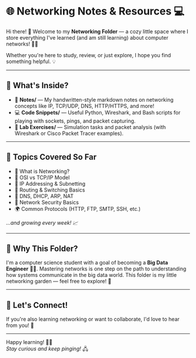 # 🌐 Networking Notes & Resources 💻

Hi there! 👋 Welcome to my **Networking Folder** — a cozy little space where I store everything I've learned (and am still learning) about computer networks! 🧠✨

Whether you're here to study, review, or just explore, I hope you find something helpful. 💡

---

## 📁 What's Inside?

- 📒 **Notes/** — My handwritten-style markdown notes on networking concepts like IP, TCP/UDP, DNS, HTTP/HTTPS, and more!
- 💻 **Code Snippets/** — Useful Python, Wireshark, and Bash scripts for playing with sockets, pings, and packet capturing.
- 🧪 **Lab Exercises/** — Simulation tasks and packet analysis (with Wireshark or Cisco Packet Tracer examples).

---

## 🌟 Topics Covered So Far

- 🛜 What is Networking?
- 🔗 OSI vs TCP/IP Model
- 📨 IP Addressing & Subnetting
- 🚀 Routing & Switching Basics
- 🧷 DNS, DHCP, ARP, NAT
- 🔐 Network Security Basics
- 🌍 Common Protocols (HTTP, FTP, SMTP, SSH, etc.)

*...and growing every week! 📈*

---

## 🌱 Why This Folder?

I'm a computer science student with a goal of becoming a **Big Data Engineer** 🧑‍💻. Mastering networks is one step on the path to understanding how systems communicate in the big data world. This folder is my little networking garden — feel free to explore! 🌷

---

## 🤝 Let's Connect!

If you're also learning networking or want to collaborate, I'd love to hear from you! 💬

---

Happy learning! 🧠🌈  
*Stay curious and keep pinging!* 🖧

